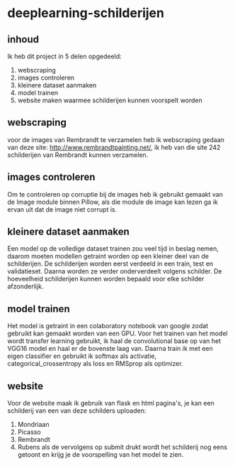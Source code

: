# deeplearning-schilderijen
## inhoud
Ik heb dit project in 5 delen opgedeeld:
1. webscraping
2. images controleren
3. kleinere dataset aanmaken
4. model trainen
5. website maken waarmee schilderijen kunnen voorspelt worden

## webscraping
voor de images van Rembrandt te verzamelen heb ik webscraping gedaan van deze site: http://www.rembrandtpainting.net/,
ik heb van die site 242 schilderijen van Rembrandt kunnen verzamelen.

## images controleren
Om te controleren op corruptie bij de images heb ik gebruikt gemaakt van de Image module binnen Pillow, als die module de image kan lezen
ga ik ervan uit dat de image niet corrupt is.

## kleinere dataset aanmaken
Een model op de volledige dataset trainen zou veel tijd in beslag nemen, daarom moeten modellen getraint worden op een kleiner deel van de schilderijen. De schilderijen worden eerst verdeeld in een train, test en validatieset. Daarna worden ze verder onderverdeelt volgens schilder. De hoeveelheid schilderijen kunnen worden bepaald voor elke schilder afzonderlijk.

## model trainen
Het model is getraint in een colaboratory notebook van google zodat gebruikt kan gemaakt worden van een GPU. Voor het trainen van het model wordt transfer learning gebruikt, ik haal de convolutional base op van het VGG16 model en haal er de bovenste laag van. Daarna train ik met een eigen classifier en gebruikt ik softmax als activatie, categorical_crossentropy als loss en RMSprop als optimizer.

## website
Voor de website maak ik gebruik van flask en html pagina's, je kan een schilderij van een van deze schilders uploaden:
1. Mondriaan
2. Picasso
3. Rembrandt
4. Rubens
als de vervolgens op submit drukt wordt het schilderij nog eens getoont en krijg je de voorspelling van het model te zien.
